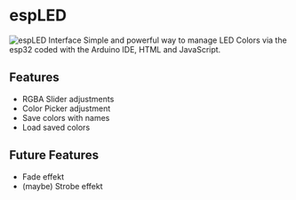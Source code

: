 # espLED
![espLED Interface](https://cdn.bjmsw.net/espled.png)
Simple and powerful way to manage LED Colors via the esp32 coded with the Arduino IDE, HTML and JavaScript.

## Features

- RGBA Slider adjustments
- Color Picker adjustment
- Save colors with names
- Load saved colors

## Future Features
- Fade effekt
- (maybe) Strobe effekt
